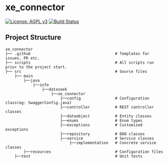# xe_connector
[![License: AGPL v3](https://img.shields.io/badge/License-AGPL%20v3-blue.svg)](https://www.gnu.org/licenses/agpl-3.0)
[![Build Status](https://travis-ci.org/DataseekCN/xe_connector.svg?branch=master)](https://travis-ci.org/DataseekCN/xe_connector)

## Project Structure

    xe_connector
    ├── .github                                     # Templates for issues, PR etc.
    ├── scripts                                     # All scripts run prior to the project start.
    ├── src                                         # Source files
        ├── main
            ├──java
                ├──info
                    ├──dataseek
                        ├──xe_connector
                            ├──config               # Configuration class(eg: SwaggerConfig.java)
                            ├──controller           # REST controller classes
                            ├──dataobject           # Entity classes
                            ├──enums                # Enum types
                            ├──exceptions           # Customized exceptions
                            ├──repository           # DAO classes
                            ├──service              # Service classes
                                ├──implementation   # Concrete service classes
            ├──resources                            # Configuration files
        ├──test                                     # Unit tests